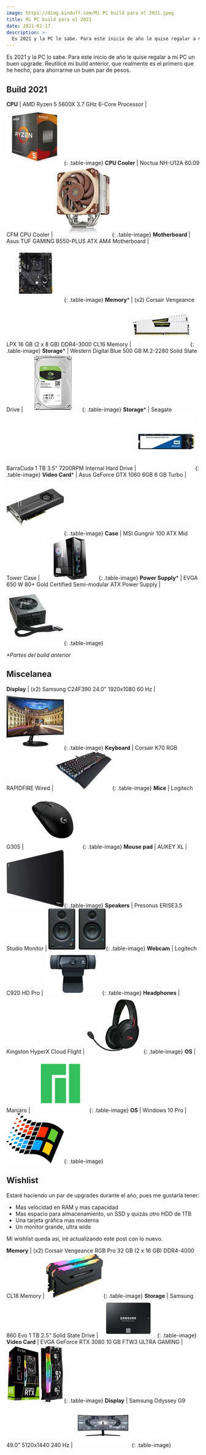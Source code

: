 ```yaml
---
image: https://dimg.kinduff.com/Mi PC build para el 2021.jpeg
title: Mi PC build para el 2021
date: 2021-01-17
description: >-
  Es 2021 y la PC lo sabe. Para este inicio de año le quise regalar a mi PC un buen upgrade.
---
```


Es 2021 y la PC lo sabe. Para este inicio de año le quise regalar a mi PC un buen upgrade. Reutilicé mi build anterior, que realmente es el primero que he hecho, para ahorrarme un buen par de pesos.

## Build 2021

**CPU** | AMD Ryzen 5 5600X 3.7 GHz 6-Core Processor | ![CPU](/assets/images/posts/pcbuild/cpu.jpg){: .table-image}
**CPU Cooler** | Noctua NH-U12A 60.09 CFM CPU Cooler | ![CPU Cooler](/assets/images/posts/pcbuild/cooler.jpg){: .table-image}
**Motherboard** | Asus TUF GAMING B550-PLUS ATX AM4 Motherboard | ![Motherboard](/assets/images/posts/pcbuild/motherboard.jpg){: .table-image}
**Memory*** | (x2) Corsair Vengeance LPX 16 GB (2 x 8 GB) DDR4-3000 CL16 Memory | ![Memory](/assets/images/posts/pcbuild/ram.jpg){: .table-image}
**Storage*** | Western Digital Blue 500 GB M.2-2280 Solid State Drive | ![Storage](/assets/images/posts/pcbuild/ssd.jpg){: .table-image}
**Storage*** | Seagate BarraCuda 1 TB 3.5" 7200RPM Internal Hard Drive | ![Storage](/assets/images/posts/pcbuild/hdd.jpg){: .table-image}
**Video Card*** | Asus GeForce GTX 1060 6GB 6 GB Turbo | ![Video Card](/assets/images/posts/pcbuild/gc.jpg){: .table-image}
**Case** | MSI Gungnir 100 ATX Mid Tower Case | ![Case](/assets/images/posts/pcbuild/case.jpg){: .table-image}
**Power Supply*** | EVGA 650 W 80+ Gold Certified Semi-modular ATX Power Supply | ![Power Supply](/assets/images/posts/pcbuild/ps.jpg){: .table-image}

_\*Partes del build anterior_

## Miscelanea

**Display** | (x2) Samsung C24F390 24.0" 1920x1080 60 Hz | ![Display](/assets/images/posts/pcbuild/display.jpg){: .table-image}
**Keyboard** | Corsair K70 RGB RAPIDFIRE Wired  | ![Keyboard](/assets/images/posts/pcbuild/keyboard.jpg){: .table-image}
**Mice** | Logitech G305 | ![Mice](/assets/images/posts/pcbuild/mice.jpg){: .table-image}
**Mouse pad** | AUKEY XL | ![Mouse pad](/assets/images/posts/pcbuild/mousepad.jpg){: .table-image}
**Speakers** | Presonus ERISE3.5 Studio Monitor | ![Speakers](/assets/images/posts/pcbuild/speakers.jpg){: .table-image}
**Webcam** | Logitech C920 HD Pro | ![Webcam](/assets/images/posts/pcbuild/webcam.jpg){: .table-image}
**Headphones** | Kingston HyperX Cloud Flight | ![Headphones](/assets/images/posts/pcbuild/headphones.jpg){: .table-image}
**OS** | Manjaro | ![OS](/assets/images/posts/pcbuild/manjaro.jpg){: .table-image}
**OS** | Windows 10 Pro | ![OS](/assets/images/posts/pcbuild/windows.jpg){: .table-image}


## Wishlist

Estaré haciendo un par de upgrades durante el año, pues me gustaría tener:

- Mas velocidad en RAM y mas capacidad
- Mas espacio para almacenamiento, un SSD y quizás otro HDD de 1TB
- Una tarjeta gráfica mas moderna
- Un monitor grande, ultra wide

Mi wishlist queda así, iré actualizando este post con lo nuevo.

**Memory** | (x2) Corsair Vengeance RGB Pro 32 GB (2 x 16 GB) DDR4-4000 CL18 Memory | ![Memory](/assets/images/posts/pcbuild/wishlist/ram.jpg){: .table-image}
**Storage** | Samsung 860 Evo 1 TB 2.5" Solid State Drive | ![Storage](/assets/images/posts/pcbuild/wishlist/ssd.jpg){: .table-image}
**Video Card** | EVGA GeForce RTX 3080 10 GB FTW3 ULTRA GAMING | ![Video Card](/assets/images/posts/pcbuild/wishlist/gc.jpg){: .table-image}
**Display** | Samsung Odyssey G9 49.0" 5120x1440 240 Hz | ![Display](/assets/images/posts/pcbuild/wishlist/display.jpg){: .table-image}
